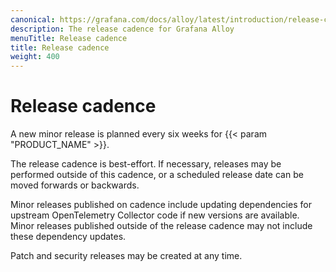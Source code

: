 ```yaml
---
canonical: https://grafana.com/docs/alloy/latest/introduction/release-cadence/
description: The release cadence for Grafana Alloy
menuTitle: Release cadence
title: Release cadence
weight: 400
---
```


# Release cadence

A new minor release is planned every six weeks for {{< param "PRODUCT_NAME" >}}.

The release cadence is best-effort.
If necessary, releases may be performed outside of this cadence, or a scheduled release date can be moved forwards or backwards.

Minor releases published on cadence include updating dependencies for upstream OpenTelemetry Collector code if new versions are available.
Minor releases published outside of the release cadence may not include these dependency updates.

Patch and security releases may be created at any time.
